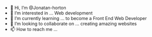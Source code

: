 - 👋 Hi, I’m @Jonatan-horton
- 👀 I’m interested in ... Web development
- 🌱 I’m currently learning ... to become a Front End Web Developer
- 💞️ I’m looking to collaborate on ... creating amazing websites
- 📫 How to reach me ...

<!---
Jonatan-horton/Jonatan-horton is a ✨ special ✨ repository because its `README.md` (this file) appears on your GitHub profile.
You can click the Preview link to take a look at your changes.
--->
